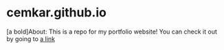 # cemkar.github.io

[a bold]About: 
  This is a repo for my portfolio website!
  You can check it out by going to [a link](cemkar.dev)
  
